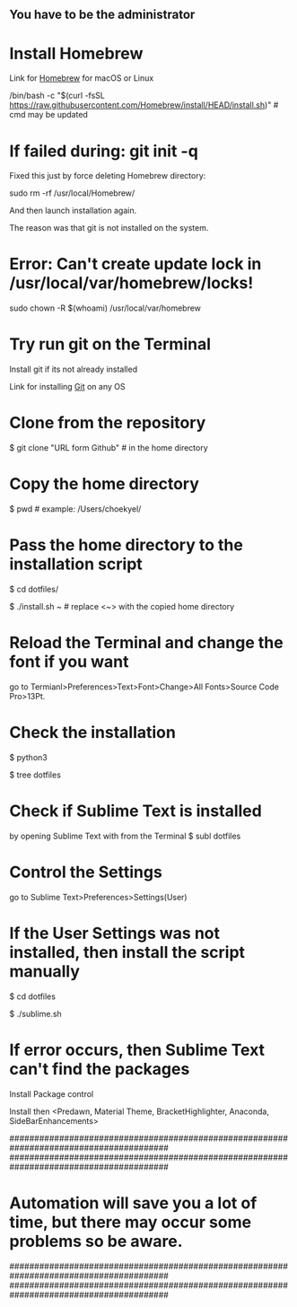 ## You have to be the administrator
# Install Homebrew
Link for [Homebrew](https://brew.sh/index_de) for macOS or Linux

/bin/bash -c "$(curl -fsSL https://raw.githubusercontent.com/Homebrew/install/HEAD/install.sh)" # cmd may be updated
# If failed during: git init -q
Fixed this just by force deleting Homebrew directory:

sudo rm -rf /usr/local/Homebrew/

And then launch installation again.

The reason was that git is not installed on the system.

# Error: Can't create update lock in /usr/local/var/homebrew/locks!
sudo chown -R $(whoami) /usr/local/var/homebrew

# Try run git on the Terminal
Install git if its not already installed

Link for installing [Git](https://www.linode.com/docs/guides/how-to-install-git-on-linux-mac-and-windows/) on any OS

# Clone from the repository
$ git clone "URL form Github" # in the home directory

# Copy the home directory
$ pwd # example: /Users/choekyel/

# Pass the home directory to the installation script
$ cd dotfiles/

$ ./install.sh ~ # replace <~> with the copied home directory

# Reload the Terminal and change the font if you want
go to Termianl>Preferences>Text>Font>Change>All Fonts>Source Code Pro>13Pt.

# Check the installation 
$ python3

$ tree dotfiles

# Check if Sublime Text is installed 
by opening Sublime Text with <subl> from the Terminal
$ subl dotfiles
# Control the Settings
go to Sublime Text>Preferences>Settings(User)
# If the User Settings was not installed, then install the script manually
$ cd dotfiles
  
$ ./sublime.sh

# If error occurs, then Sublime Text can't find the packages
Install Package control

Install then <Predawn, Material Theme, BracketHighlighter, Anaconda, SideBarEnhancements>

########################################################################################
########################################################################################
# Automation will save you a lot of time, but there may occur some problems so be aware.
########################################################################################
########################################################################################
